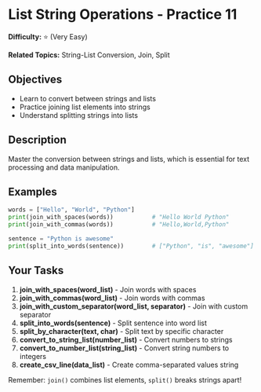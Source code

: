 # List String Operations - Practice 11

**Difficulty:** ⭐ (Very Easy)

**Related Topics:** String-List Conversion, Join, Split

## Objectives

- Learn to convert between strings and lists
- Practice joining list elements into strings
- Understand splitting strings into lists

## Description

Master the conversion between strings and lists, which is essential for text processing and data manipulation.

## Examples

```python
words = ["Hello", "World", "Python"]
print(join_with_spaces(words))           # "Hello World Python"
print(join_with_commas(words))           # "Hello,World,Python"

sentence = "Python is awesome"
print(split_into_words(sentence))        # ["Python", "is", "awesome"]
```

## Your Tasks

1. **join_with_spaces(word_list)** - Join words with spaces
2. **join_with_commas(word_list)** - Join words with commas
3. **join_with_custom_separator(word_list, separator)** - Join with custom separator
4. **split_into_words(sentence)** - Split sentence into word list
5. **split_by_character(text, char)** - Split text by specific character
6. **convert_to_string_list(number_list)** - Convert numbers to strings
7. **convert_to_number_list(string_list)** - Convert string numbers to integers
8. **create_csv_line(data_list)** - Create comma-separated values string

Remember: `join()` combines list elements, `split()` breaks strings apart!